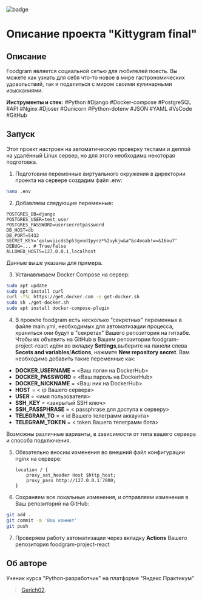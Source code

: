 ![badge](https://github.com/gerich02/foodgram-project-react/actions/workflows/main.yml/badge.svg)
#  Описание проекта "Kittygram final"

## Описание
Foodgram является социальной сетью для любителей поесть. Вы можете как узнать для себя что-то новое в мире гастрономических удовольствий, 
так и поделиться с миром своими кулинарными изысканиями.

**Инструменты и стек:** #Python #Django #Docker-compose #PostgreSQL #API #Nginx #Djoser #Gunicorn #Python-dotenv #JSON #YAML #VsCode #GitHub

## Запуск
Этот проект настроен на автоматическую проверку  тестами и деплой на удалённый Linux сервер, но для этого
необходима некоторая подготовка.

1. Подготовим переменные виртуального окружения в директории проекта на сервере создадим файл .env:
```bash
nano .env
```

2. Добавляем следующие переменные:
```nano
POSTGRES_DB=django
POSTGRES_USER=test_user
POSTGRES_PASSWORD=usersecretpassword
DB_HOST=db
DB_PORT=5432
SECRET_KEY='qolwvjicds5p53gvod1pyrz*%2uykjw&a^&c4moab!w=&16ou7'
DEBUG=... # True/False
ALLOWED_HOSTS=127.0.0.1,localhost
```
Данные выше указаны для примера.

3. Устанавливаем  Docker Compose на сервер:
```bash
sudo apt update
sudo apt install curl
curl -fSL https://get.docker.com -o get-docker.sh
sudo sh ./get-docker.sh
sudo apt install docker-compose-plugin 
```

4. В проекте foodgram есть несколько "секретных" переменных в файле main.yml, необходимых для автоматизации процесса, храниться они будут в "секретах" Вашего репозитория на гитхабе. Чтобы их объявить на GitHub в Вашем репозитории foodgram-project-react идём во вкладку __Settings__,выберите на панели слева __Secets and variables__/__Actions__, нажмите __New repository secret__.
Вам необходимо добавить такие переменные как:
- **DOCKER_USERNAME** = <Ваш логин на DockerHub>
- **DOCKER_PASSWORD** = <Ваш пароль на DockerHub>
- **DOCKER_NICKNAME** = <Ваш  ник на DockerHub>
- **HOST** = < ip Вашего сервера>
- **USER** = <имя пользователя>
- **SSH_KEY** = <закрытый SSH ключ>
- **SSH_PASSPHRASE** =  < passphrase для доступа к серверу>
- **TELEGRAM_TO** = < id Вашего телеграмм аккаунта>
- **TELEGRAM_TOKEN** = < token Вашего телеграмм бота>

Возможны различные варианты, в зависимости от типа вашего сервера и способа подключения.

5.  Обязательно вносим изменения во внешний файл конфигурации nginx на сервере:

    ```
    location / {
        proxy_set_header Host $http_host;
        proxy_pass http://127.0.0.1:7000;
    }
    ```

6. Сохраняем все локальные изменения, и отправляем изменения в Ваш репозиторий на GitHub:
```bash
git add .
git commit -m 'Ваш коммит'
git push
```
7. Проверяем работу автоматизации через вкладку **Actions** Вашего репозитория foodgram-project-react


## Об авторе
Ученик курса "Python-разработчик" на платформе "Яндекс Практикум"
>[Gerich02](https://github.com/gerich02).
